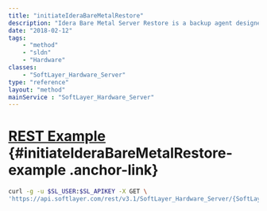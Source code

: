 ```yaml
---
title: "initiateIderaBareMetalRestore"
description: "Idera Bare Metal Server Restore is a backup agent designed specifically for making full system restores made with Idera Server Backup. "
date: "2018-02-12"
tags:
    - "method"
    - "sldn"
    - "Hardware"
classes:
    - "SoftLayer_Hardware_Server"
type: "reference"
layout: "method"
mainService : "SoftLayer_Hardware_Server"
---
```


# [REST Example](#initiateIderaBareMetalRestore-example) <a href="/article/rest/"><i class="fas fa-question"></i></a> {#initiateIderaBareMetalRestore-example .anchor-link} 
```bash
curl -g -u $SL_USER:$SL_APIKEY -X GET \
'https://api.softlayer.com/rest/v3.1/SoftLayer_Hardware_Server/{SoftLayer_Hardware_ServerID}/initiateIderaBareMetalRestore'
```

